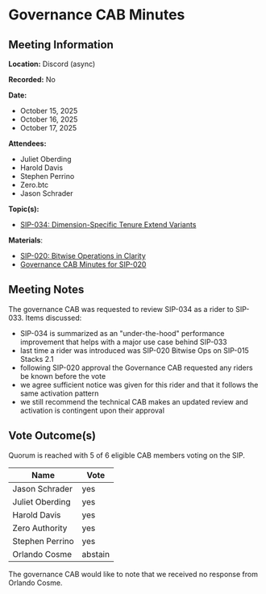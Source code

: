 # Governance CAB Minutes

## Meeting Information

**Location:** Discord (async)

**Recorded:** No

**Date:**

- October 15, 2025
- October 16, 2025
- October 17, 2025

**Attendees:**

- Juliet Oberding
- Harold Davis
- Stephen Perrino
- Zero.btc
- Jason Schrader

**Topic(s):**

- [SIP-034: Dimension-Specific Tenure Extend Variants](https://github.com/stacksgov/sips/pull/236)

**Materials**:

- [SIP-020: Bitwise Operations in Clarity](https://github.com/stacksgov/sips/blob/main/sips/sip-020/sip-020-bitwise-ops.md#activation)
- [Governance CAB Minutes for SIP-020](https://github.com/stacksgov/sips/blob/main/considerations/minutes/governance-cab/2022-11-17-sip-015.md)

## Meeting Notes

The governance CAB was requested to review SIP-034 as a rider to SIP-033. Items discussed:

- SIP-034 is summarized as an "under-the-hood" performance improvement that helps with a major use case behind SIP-033
- last time a rider was introduced was SIP-020 Bitwise Ops on SIP-015 Stacks 2.1
- following SIP-020 approval the Governance CAB requested any riders be known before the vote
- we agree sufficient notice was given for this rider and that it follows the same activation pattern
- we still recommend the technical CAB makes an updated review and activation is contingent upon their approval

## Vote Outcome(s)

Quorum is reached with 5 of 6 eligible CAB members voting on the SIP.

| Name            | Vote    |
| --------------- | ------- |
| Jason Schrader  | yes     |
| Juliet Oberding | yes     |
| Harold Davis    | yes     |
| Zero Authority  | yes     |
| Stephen Perrino | yes     |
| Orlando Cosme   | abstain |

The governance CAB would like to note that we received no response from Orlando Cosme.